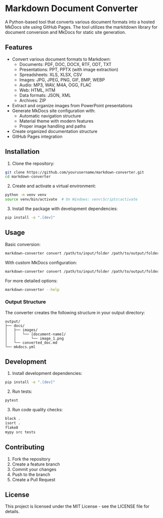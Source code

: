 # Markdown Document Converter

A Python-based tool that converts various document formats into a hosted MkDocs site using GitHub Pages. The tool utilizes the markitdown library for document conversion and MkDocs for static site generation.

## Features

- Convert various document formats to Markdown:
  - Documents: PDF, DOC, DOCX, RTF, ODT, TXT
  - Presentations: PPT, PPTX (with image extraction)
  - Spreadsheets: XLS, XLSX, CSV
  - Images: JPG, JPEG, PNG, GIF, BMP, WEBP
  - Audio: MP3, WAV, M4A, OGG, FLAC
  - Web: HTML, HTM
  - Data formats: JSON, XML
  - Archives: ZIP
- Extract and organize images from PowerPoint presentations
- Generate MkDocs site configuration with:
  - Automatic navigation structure
  - Material theme with modern features
  - Proper image handling and paths
- Create organized documentation structure
- GitHub Pages integration

## Installation

1. Clone the repository:
```bash
git clone https://github.com/yourusername/markdown-converter.git
cd markdown-converter
```

2. Create and activate a virtual environment:
```bash
python -m venv venv
source venv/bin/activate  # On Windows: venv\Scripts\activate
```

3. Install the package with development dependencies:
```bash
pip install -e ".[dev]"
```

## Usage

Basic conversion:
```bash
markdown-converter convert /path/to/input/folder /path/to/output/folder
```

With custom MkDocs configuration:
```bash
markdown-converter convert /path/to/input/folder /path/to/output/folder --config /path/to/mkdocs.yml
```

For more detailed options:
```bash
markdown-converter --help
```

### Output Structure

The converter creates the following structure in your output directory:
```
output/
├── docs/
│   ├── images/
│   │   └── [document-name]/
│   │       └── image_1.png
│   └── converted_doc.md
└── mkdocs.yml
```

## Development

1. Install development dependencies:
```bash
pip install -e ".[dev]"
```

2. Run tests:
```bash
pytest
```

3. Run code quality checks:
```bash
black .
isort .
flake8
mypy src tests
```

## Contributing

1. Fork the repository
2. Create a feature branch
3. Commit your changes
4. Push to the branch
5. Create a Pull Request

## License

This project is licensed under the MIT License - see the LICENSE file for details. 